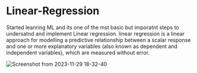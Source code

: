 # Linear-Regression

Started leanring ML and its one of the mst basic but imporatnt steps to undersatnd and implement Linear regression.
linear regression is a linear approach for modelling a predictive relationship between a scalar response and one or more explanatory variables (also known as dependent and independent variables), which are measured without error.
 
 ![Screenshot from 2023-11-29 18-32-40](https://github.com/fh1m/Linear-Regression/assets/132839265/8d264838-4ae0-43ee-996c-ba26113ede6a)
